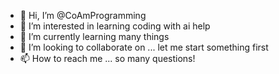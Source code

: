 - 👋 Hi, I’m @CoAmProgramming
- 👀 I’m interested in learning coding with ai help
- 🌱 I’m currently learning many things
- 💞️ I’m looking to collaborate on ... let me start something first
- 📫 How to reach me ... so many questions! 

<!---
CoAmProgramming/CoAmProgramming is a ✨ special ✨ repository because its `README.md` (this file) appears on your GitHub profile.
You can click the Preview link to take a look at your changes.
--->
